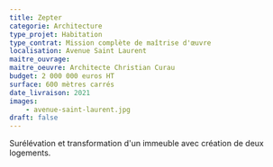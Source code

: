 ```yaml
---
title: Zepter
categorie: Architecture
type_projet: Habitation
type_contrat: Mission complète de maîtrise d'œuvre
localisation: Avenue Saint Laurent
maitre_ouvrage:
maitre_oeuvre: Architecte Christian Curau
budget: 2 000 000 euros HT
surface: 600 mètres carrés
date_livraison: 2021
images:
    - avenue-saint-laurent.jpg
draft: false
---
```

Surélévation et transformation d'un immeuble avec création de deux logements.